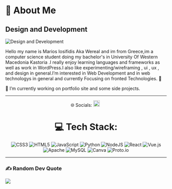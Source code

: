 # 💫 About Me
## Design and Development
![Design and Development](https://images.unsplash.com/photo-1671141163206-81905d4bf952?ixlib=rb-4.0.3&ixid=MnwxMjA3fDB8MHxwaG90by1wYWdlfHx8fGVufDB8fHx8&auto=format&fit=crop&w=1170&q=80") 

Hello my name is Marios Iosifidis Aka Wereal and im from Greece,im a computer science student doing my bachelor's in University Of Western Macedonia Kastoria .I really enjoy learning languages and frameworks as well as work in WordPress.I also like experimenting/wireframing , ui , ux , and design in general.I’m interested in Web Development and in web technologys in general and currently Focusing on fronted Technologies. 👀
<br>

🔭 I’m currently working on portfolio site  and some side projects.
<br>
<hr> 

<div align="center">
🌐 Socials: <a href="https://www.linkedin.com/in/iosifidismarios//" target="_blank" ><img alt='linkedin' height='20' style="padding-right:5px;" src='https://cdn.jsdelivr.net/npm/simple-icons@3.0.1/icons/linkedin.svg' ></a>



# 💻 Tech Stack:
![CSS3](https://img.shields.io/badge/css3-%231572B6.svg?style=flat&logo=css3&logoColor=white) ![HTML5](https://img.shields.io/badge/html5-%23E34F26.svg?style=flat&logo=html5&logoColor=white) ![JavaScript](https://img.shields.io/badge/javascript-%23323330.svg?style=flat&logo=javascript&logoColor=%23F7DF1E) ![Python](https://img.shields.io/badge/python-3670A0?style=flat&logo=python&logoColor=ffdd54) ![NodeJS](https://img.shields.io/badge/node.js-6DA55F?style=flat&logo=node.js&logoColor=white) ![React](https://img.shields.io/badge/react-%2320232a.svg?style=flat&logo=react&logoColor=%2361DAFB) ![Vue.js](https://img.shields.io/badge/vuejs-%2335495e.svg?style=flat&logo=vuedotjs&logoColor=%234FC08D) ![Apache](https://img.shields.io/badge/apache-%23D42029.svg?style=flat&logo=apache&logoColor=white) ![MySQL](https://img.shields.io/badge/mysql-%2300f.svg?style=flat&logo=mysql&logoColor=white) ![Canva](https://img.shields.io/badge/Canva-%2300C4CC.svg?style=flat&logo=Canva&logoColor=white) ![Proto.io](https://img.shields.io/badge/Proto.io-161637?style=flat&logo=proto.io&logoColor=00e5ff)
</div>
 <hr> 

### ✍️ Random Dev Quote
![](https://quotes-github-readme.vercel.app/api?type=horizontal&theme=merko)



